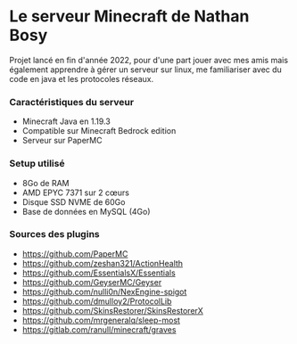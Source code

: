 # Le serveur Minecraft de Nathan Bosy
Projet lancé en fin d'année 2022, pour d'une part jouer avec mes amis mais également apprendre à gérer un serveur sur linux, me familiariser avec du code en java et les protocoles réseaux.



### Caractéristiques du serveur

- Minecraft Java en 1.19.3
- Compatible sur Minecraft Bedrock edition
- Serveur sur PaperMC



### Setup utilisé

- 8Go de RAM
- AMD EPYC 7371 sur 2 cœurs
- Disque SSD NVME de 60Go
- Base de données en MySQL (4Go)



### Sources des plugins

- https://github.com/PaperMC
- https://github.com/zeshan321/ActionHealth
- https://github.com/EssentialsX/Essentials
- https://github.com/GeyserMC/Geyser
- https://github.com/nulli0n/NexEngine-spigot
- https://github.com/dmulloy2/ProtocolLib
- https://github.com/SkinsRestorer/SkinsRestorerX
- https://github.com/mrgeneralq/sleep-most
- https://gitlab.com/ranull/minecraft/graves
